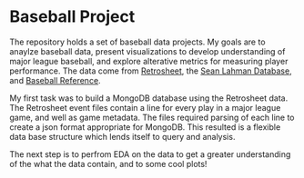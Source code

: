 # Baseball Project

The repository holds a set of baseball data projects. My goals are to anaylze baseball data, present visualizations to develop understanding of major league baseball, and explore alterative metrics for measuring player performance. The data come from [Retrosheet](https://www.retrosheet.org/), the [Sean Lahman Database](http://www.seanlahman.com/baseball-archive/statistics/), and  [Baseball Reference](https://www.baseball-reference.com/).  

My first task was to build a MongoDB database using the Retrosheet data. The Retrosheet event files contain a line for every play in a major league game, and well as game metadata. The files required parsing of each line to create a json format appropriate for MongoDB. This resulted is a flexible data base structure which lends itself to query and analysis.

The next step is to perfrom EDA on the data to get a greater understanding of the what the data contain, and to some cool plots!

